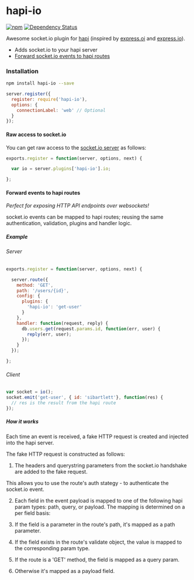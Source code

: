 # hapi-io

[![npm](https://img.shields.io/npm/v/hapi-io.svg)](https://www.npmjs.com/package/hapi-io)
[![Dependency Status](https://david-dm.org/sibartlett/hapi-io.svg)](https://david-dm.org/sibartlett/hapi-io)

Awesome socket.io plugin for [hapi](http://hapijs.com/) (inspired by [express.oi](https://github.com/sibartlett/express.oi) and [express.io](https://github.com/techpines/express.io)).

* Adds socket.io to your hapi server
* [Forward socket.io events to hapi routes](#forward-events-to-hapi-routes)

### Installation

```sh
npm install hapi-io --save
```

```js
server.register({
  register: require('hapi-io'),
  options: {
    connectionLabel: 'web' // Optional
  }
});
```

#### Raw access to socket.io

You can get raw access to the [socket.io server](http://socket.io/docs/server-api/) as follows:

```js
exports.register = function(server, options, next) {

  var io = server.plugins['hapi-io'].io;

};
```

#### Forward events to hapi routes

_Perfect for exposing HTTP API endpoints over websockets!_

socket.io events can be mapped to hapi routes; reusing the same authentication, validation, plugins and handler logic.

##### Example

###### Server

```js
exports.register = function(server, options, next) {

  server.route({
    method: 'GET',
    path: '/users/{id}',
    config: {
      plugins: {
        'hapi-io': 'get-user'
      }
    },
    handler: function(request, reply) {
      db.users.get(request.params.id, function(err, user) {
        reply(err, user);
      });
    }
  });

};
```

###### Client

```js
var socket = io();
socket.emit('get-user', { id: 'sibartlett'}, function(res) {
  // res is the result from the hapi route
});
```

##### How it works

Each time an event is received, a fake HTTP request is created and injected into the hapi server.

The fake HTTP request is constructed as follows:

1. The headers and querystring parameters from the socket.io handshake are added to the fake request.

  This allows you to use the route's auth stategy - to authenticate the socket.io event.

2. Each field in the event payload is mapped to one of the following hapi param types: path, query, or payload. The mapping is determined on a per field basis:

  1. If the field is a parameter in the route's path, it's mapped as a path parameter.
  2. If the field exists in the route's validate object, the value is mapped to the corresponding param type.
  3. If the route is a 'GET' method, the field is mapped as a query param.
  4. Otherwise it's mapped as a payload field.

